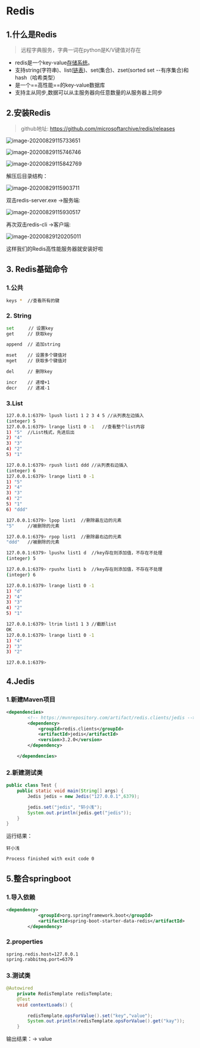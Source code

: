 # Redis

## 1.什么是Redis

> 远程字典服务，字典一词在python是K/V键值对存在

- redis是一个key-value[存储系统](https://baike.baidu.com/item/存储系统)。
- 支持string(字符串)、list([链表](https://baike.baidu.com/item/链表))、set(集合)、zset(sorted set --有序集合)和hash（哈希类型）
- 是一个==高性能==的key-value数据库
- 支持主从同步,数据可以从主服务器向任意数量的从服务器上同步

  

## 2.安装Redis

>  github地址: https://github.com/microsoftarchive/redis/releases

![image-20200829115733651](Redis.assets/image-20200829115733651.png)

![image-20200829115746746](Redis.assets/image-20200829115746746.png)

![image-20200829115842769](Redis.assets/image-20200829115842769.png)

解压后目录结构：

![image-20200829115903711](Redis.assets/image-20200829115903711.png)



双击redis-server.exe ->服务端:

![image-20200829115930517](Redis.assets/image-20200829115930517.png)



再次双击redis-cli ->客户端:

![image-20200829120205011](Redis.assets/image-20200829120205011.png)

这样我们的Redis高性能服务器就安装好啦



## 3. Redis基础命令

### 1.公共

~~~bash
keys *	//查看所有的键
~~~



### 2. String

~~~bash
set 　　 // 设置key
get     // 获取key

append  // 追加string

mset    // 设置多个键值对
mget    // 获取多个键值对

del     // 删除key

incr    // 递增+1
decr    // 递减-1
~~~



### 3.List

~~~bash
127.0.0.1:6379> lpush list1 1 2 3 4 5 //从列表左边插入
(integer) 5
127.0.0.1:6379> lrange list1 0 -1	//查看整个list内容
1) "5"	//List栈式，先进后出	
2) "4"
3) "3"
4) "2"
5) "1"

127.0.0.1:6379> rpush list1 ddd	//从列表右边插入
(integer) 6
127.0.0.1:6379> lrange list1 0 -1
1) "5"
2) "4"
3) "3"
4) "2"
5) "1"
6) "ddd"

127.0.0.1:6379> lpop list1	//删除最左边的元素
"5"		//被删除的元素

127.0.0.1:6379> rpop list1	//删除最右边的元素
"ddd"	//被删除的元素

127.0.0.1:6379> lpushx list1 d	//key存在则添加值，不存在不处理
(integer) 5

127.0.0.1:6379> rpushx list1 b	//key存在则添加值，不存在不处理
(integer) 6

127.0.0.1:6379> lrange list1 0 -1
1) "d"
2) "4"
3) "3"
4) "2"
5) "1"

127.0.0.1:6379> ltrim list1 1 3	//截断list
OK
127.0.0.1:6379> lrange list1 0 -1
1) "4"
2) "3"
3) "2"

127.0.0.1:6379>
~~~





## 4.Jedis

### 1.新建Maven项目

~~~xml
<dependencies>
        <!-- https://mvnrepository.com/artifact/redis.clients/jedis -->
        <dependency>
            <groupId>redis.clients</groupId>
            <artifactId>jedis</artifactId>
            <version>3.2.0</version>
        </dependency>

    </dependencies>
~~~



### 2.新建测试类

~~~java
public class Test {
    public static void main(String[] args) {
        Jedis jedis = new Jedis("127.0.0.1",6379);

        jedis.set("jedis", "轩小浅");
        System.out.println(jedis.get("jedis"));
    }
}
~~~

运行结果：

~~~system
轩小浅

Process finished with exit code 0
~~~



## 5.整合springboot

### 1.导入依赖

~~~xml
<dependency>
			<groupId>org.springframework.boot</groupId>
			<artifactId>spring-boot-starter-data-redis</artifactId>
		</dependency>
~~~



### 2.properties

~~~properties
spring.redis.host=127.0.0.1
spring.rabbitmq.port=6379
~~~



### 3.测试类

~~~java
@Autowired
	private RedisTemplate redisTemplate;
	@Test
	void contextLoads() {

		redisTemplate.opsForValue().set("key","value");
		System.out.println(redisTemplate.opsForValue().get("kay"));
	}
~~~

输出结果：-> value

